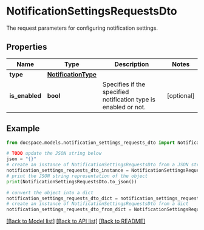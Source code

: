 # NotificationSettingsRequestsDto

The request parameters for configuring notification settings.

## Properties

Name | Type | Description | Notes
------------ | ------------- | ------------- | -------------
**type** | [**NotificationType**](NotificationType.md) |  | 
**is_enabled** | **bool** | Specifies if the specified notification type is enabled or not. | [optional] 

## Example

```python
from docspace.models.notification_settings_requests_dto import NotificationSettingsRequestsDto

# TODO update the JSON string below
json = "{}"
# create an instance of NotificationSettingsRequestsDto from a JSON string
notification_settings_requests_dto_instance = NotificationSettingsRequestsDto.from_json(json)
# print the JSON string representation of the object
print(NotificationSettingsRequestsDto.to_json())

# convert the object into a dict
notification_settings_requests_dto_dict = notification_settings_requests_dto_instance.to_dict()
# create an instance of NotificationSettingsRequestsDto from a dict
notification_settings_requests_dto_from_dict = NotificationSettingsRequestsDto.from_dict(notification_settings_requests_dto_dict)
```
[[Back to Model list]](../README.md#documentation-for-models) [[Back to API list]](../README.md#documentation-for-api-endpoints) [[Back to README]](../README.md)


